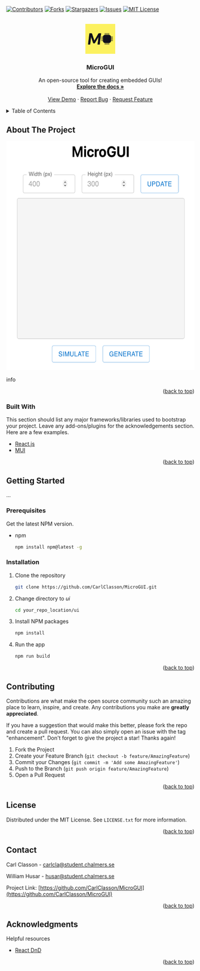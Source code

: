<div id="top"></div>

[![Contributors][contributors-shield]][contributors-url]
[![Forks][forks-shield]][forks-url]
[![Stargazers][stars-shield]][stars-url]
[![Issues][issues-shield]][issues-url]
[![MIT License][license-shield]][license-url]

<!-- PROJECT LOGO -->
<br />
<div align="center">
  <a href="https://github.com/CarlClasson/MicroGUI">
    <img src="images/MicroGUI-1.png" alt="Logo" width="80" height="80">
  </a>

  <h3 align="center">MicroGUI</h3>

  <p align="center">
    An open-source tool for creating embedded GUIs!
    <br />
    <a href="https://github.com/CarlClasson/MicroGUI"><strong>Explore the docs »</strong></a>
    <br />
    <br />
    <a href="https://github.com/CarlClasson/MicroGUI">View Demo</a>
    ·
    <a href="https://github.com/CarlClasson/MicroGUI/issues">Report Bug</a>
    ·
    <a href="https://github.com/CarlClasson/MicroGUI/issues">Request Feature</a>
  </p>
</div>

<!-- TABLE OF CONTENTS -->
<details>
  <summary>Table of Contents</summary>
  <ol>
    <li>
      <a href="#about-the-project">About The Project</a>
      <ul>
        <li><a href="#built-with">Built With</a></li>
      </ul>
    </li>
    <li>
      <a href="#getting-started">Getting Started</a>
      <ul>
        <li><a href="#prerequisites">Prerequisites</a></li>
        <li><a href="#installation">Installation</a></li>
      </ul>
    </li>
    <li><a href="#usage">Usage</a></li>
    <li><a href="#roadmap">Roadmap</a></li>
    <li><a href="#contributing">Contributing</a></li>
    <li><a href="#license">License</a></li>
    <li><a href="#contact">Contact</a></li>
    <li><a href="#acknowledgments">Acknowledgments</a></li>
  </ol>
</details>

<!-- ABOUT THE PROJECT -->
## About The Project

<a href="https://github.com/CarlClasson/MicroGUI">
    <img src="images/canvas.png" alt="Logo" width="564" height="613">
  </a>

info

<p align="right">(<a href="#top">back to top</a>)</p>

### Built With

This section should list any major frameworks/libraries used to bootstrap your project. Leave any add-ons/plugins for the acknowledgements section. Here are a few examples.

* [React.js](https://reactjs.org/)
* [MUI](https://mui.com)

<p align="right">(<a href="#top">back to top</a>)</p>

<!-- GETTING STARTED -->
## Getting Started

...

### Prerequisites

Get the latest NPM version.
* npm
  ```sh
  npm install npm@latest -g
  ```

### Installation

1. Clone the repository
   ```sh
   git clone https://github.com/CarlClasson/MicroGUI.git
   ```
1. Change directory to _ui_
   ```sh
   cd your_repo_location/ui
   ```
2. Install NPM packages
   ```sh
   npm install
   ```
3. Run the app
   ```sh
   npm run build
   ```

<p align="right">(<a href="#top">back to top</a>)</p>

<!-- CONTRIBUTING -->
## Contributing

Contributions are what make the open source community such an amazing place to learn, inspire, and create. Any contributions you make are **greatly appreciated**.

If you have a suggestion that would make this better, please fork the repo and create a pull request. You can also simply open an issue with the tag "enhancement".
Don't forget to give the project a star! Thanks again!

1. Fork the Project
2. Create your Feature Branch (`git checkout -b feature/AmazingFeature`)
3. Commit your Changes (`git commit -m 'Add some AmazingFeature'`)
4. Push to the Branch (`git push origin feature/AmazingFeature`)
5. Open a Pull Request

<p align="right">(<a href="#top">back to top</a>)</p>

<!-- LICENSE -->
## License

Distributed under the MIT License. See `LICENSE.txt` for more information.

<p align="right">(<a href="#top">back to top</a>)</p>

<!-- CONTACT -->
## Contact

Carl Classon - carlcla@student.chalmers.se

William Husar - husar@student.chalmers.se

Project Link: [https://github.com/CarlClasson/MicroGUI](https://github.com/CarlClasson/MicroGUI)

<p align="right">(<a href="#top">back to top</a>)</p>

<!-- ACKNOWLEDGMENTS -->
## Acknowledgments

Helpful resources

* [React DnD](https://react-dnd.github.io/react-dnd/about)

<p align="right">(<a href="#top">back to top</a>)</p>

<!-- MARKDOWN LINKS & IMAGES -->
<!-- https://www.markdownguide.org/basic-syntax/#reference-style-links -->
[contributors-shield]: https://img.shields.io/github/contributors/CarlClasson/MicroGUI.svg?style=for-the-badge
[contributors-url]: https://github.com/CarlClasson/MicroGUI/graphs/contributors
[forks-shield]: https://img.shields.io/github/forks/CarlClasson/MicroGUI.svg?style=for-the-badge
[forks-url]: https://github.com/CarlClasson/MicroGUI/network/members
[stars-shield]: https://img.shields.io/github/stars/CarlClasson/MicroGUI.svg?style=for-the-badge
[stars-url]: https://github.com/CarlClasson/MicroGUI/stargazers
[issues-shield]: https://img.shields.io/github/issues/CarlClasson/MicroGUI.svg?style=for-the-badge
[issues-url]: https://github.com/CarlClasson/MicroGUI/issues
[license-shield]: https://img.shields.io/github/license/CarlClasson/MicroGUI.svg?style=for-the-badge
[license-url]: https://github.com/CarlClasson/MicroGUI/blob/master/LICENSE.txt
[product-screenshot]: images/canvas.png